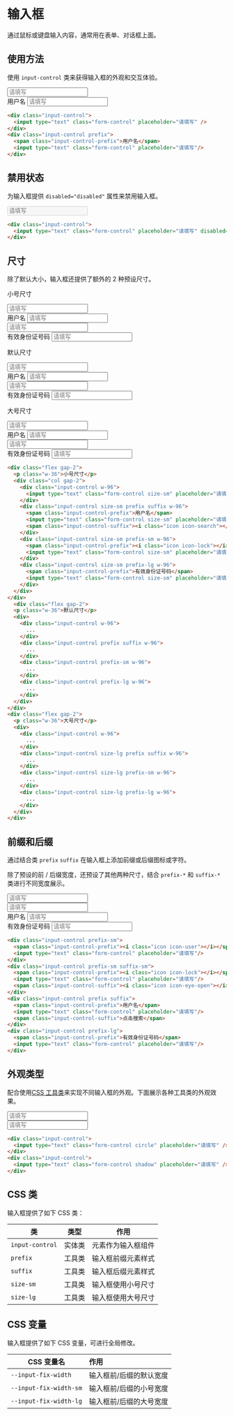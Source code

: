 # 输入框

通过鼠标或键盘输入内容，通常用在表单、对话框上面。

## 使用方法

使用 `input-control` 类来获得输入框的外观和交互体验。

<Example class="flex gap-4">
  <div class="input-control">
    <input type="text" class="form-control" placeholder="请填写" />
  </div>
  <div class="input-control prefix">
    <span class="input-control-prefix">用户名</span>
    <input type="text" class="form-control" placeholder="请填写"/>
  </div>
</Example>

```html
<div class="input-control">
  <input type="text" class="form-control" placeholder="请填写" />
</div>
<div class="input-control prefix">
  <span class="input-control-prefix">用户名</span>
  <input type="text" class="form-control" placeholder="请填写"/>
</div>
```

## 禁用状态

为输入框提供 `disabled="disabled"` 属性来禁用输入框。

<Example class="flex gap-4">
  <div class="input-control">
    <input type="text" class="form-control" placeholder="请填写" disabled="disabled" />
  </div>
</Example>

```html
<div class="input-control">
  <input type="text" class="form-control" placeholder="请填写" disabled="disabled" />
</div>
```

## 尺寸

除了默认大小，输入框还提供了额外的 2 种预设尺寸。

<Example class="col gap-2">
  <div class="flex gap-2">
    <p class="w-36">小号尺寸</p>
    <div class="col gap-2">
      <div class="input-control w-96">
        <input type="text" class="form-control size-sm" placeholder="请填写" />
      </div>
      <div class="input-control size-sm prefix suffix w-96">
        <span class="input-control-prefix">用户名</span>
        <input type="text" class="form-control size-sm" placeholder="请填写"/>
        <span class="input-control-suffix"><i class="icon icon-search"></i></span>
      </div>
      <div class="input-control size-sm prefix-sm w-96">
        <span class="input-control-prefix"><i class="icon icon-lock"></i></span>
        <input type="text" class="form-control size-sm" placeholder="请填写"/>
      </div>
      <div class="input-control size-sm prefix-lg w-96">
        <span class="input-control-prefix">有效身份证号码</span>
        <input type="text" class="form-control size-sm" placeholder="请填写"/>
      </div>
    </div>
  </div>
    <div class="flex gap-2">
    <p class="w-36">默认尺寸</p>
    <div class="col gap-2">
      <div class="input-control w-96">
        <input type="text" class="form-control" placeholder="请填写" />
      </div>
      <div class="input-control prefix suffix w-96">
        <span class="input-control-prefix">用户名</span>
        <input type="text" class="form-control" placeholder="请填写"/>
        <span class="input-control-suffix"><i class="icon icon-search"></i></span>
      </div>
      <div class="input-control prefix-sm w-96">
        <span class="input-control-prefix"><i class="icon icon-lock"></i></span>
        <input type="text" class="form-control" placeholder="请填写"/>
      </div>
      <div class="input-control prefix-lg w-96">
        <span class="input-control-prefix">有效身份证号码</span>
        <input type="text" class="form-control" placeholder="请填写"/>
      </div>
    </div>
  </div>
  <div class="flex gap-2">
    <p class="w-36">大号尺寸</p>
    <div class="col gap-2">
      <div class="input-control w-96">
        <input type="text" class="form-control size-lg" placeholder="请填写" />
      </div>
      <div class="input-control size-lg prefix suffix w-96">
        <span class="input-control-prefix">用户名</span>
        <input type="text" class="form-control size-lg" placeholder="请填写"/>
        <span class="input-control-suffix"><i class="icon icon-search"></i></span>
      </div>
      <div class="input-control size-lg prefix-sm w-96">
        <span class="input-control-prefix"><i class="icon icon-lock"></i></span>
        <input type="text" class="form-control size-lg" placeholder="请填写"/>
      </div>
      <div class="input-control size-lg prefix-lg w-96">
        <span class="input-control-prefix">有效身份证号码</span>
        <input type="text" class="form-control size-lg" placeholder="请填写"/>
      </div>
    </div>
  </div>
</Example>

```html
<div class="flex gap-2">
  <p class="w-36">小号尺寸</p>
  <div class="col gap-2">
    <div class="input-control w-96">
      <input type="text" class="form-control size-sm" placeholder="请填写" />
    </div>
    <div class="input-control size-sm prefix suffix w-96">
      <span class="input-control-prefix">用户名</span>
      <input type="text" class="form-control size-sm" placeholder="请填写"/>
      <span class="input-control-suffix"><i class="icon icon-search"></i></span>
    </div>
    <div class="input-control size-sm prefix-sm w-96">
      <span class="input-control-prefix"><i class="icon icon-lock"></i></span>
      <input type="text" class="form-control size-sm" placeholder="请填写"/>
    </div>
    <div class="input-control size-sm prefix-lg w-96">
      <span class="input-control-prefix">有效身份证号码</span>
      <input type="text" class="form-control size-sm" placeholder="请填写"/>
    </div>
  </div>
</div>
  <div class="flex gap-2">
  <p class="w-36">默认尺寸</p>
  <div>
    <div class="input-control w-96">
      ...
    </div>
    <div class="input-control prefix suffix w-96">
      ...
    </div>
    <div class="input-control prefix-sm w-96">
      ...
    </div>
    <div class="input-control prefix-lg w-96">
      ...
    </div>
  </div>
</div>
<div class="flex gap-2">
  <p class="w-36">大号尺寸</p>
  <div>
    <div class="input-control w-96">
      ...
    </div>
    <div class="input-control size-lg prefix suffix w-96">
      ...
    </div>
    <div class="input-control size-lg prefix-sm w-96">
      ...
    </div>
    <div class="input-control size-lg prefix-lg w-96">
      ...
    </div>
  </div>
</div>
```

## 前缀和后缀

通过结合类 `prefix` `suffix` 在输入框上添加前缀或后缀图标或字符。

除了预设的前 / 后缀宽度，还预设了其他两种尺寸，结合 `prefix-*` 和 `suffix-*` 类进行不同宽度展示。

<Example class="flex gap-3 flex-wrap items-end">
  <div class="input-control prefix-sm">
    <span class="input-control-prefix"><i class="icon icon-user"></i></span>
    <input type="text" class="form-control" placeholder="请填写"/>
  </div>
  <div class="input-control prefix-sm suffix-sm">
    <span class="input-control-prefix"><i class="icon icon-lock"></i></span>
    <input type="text" class="form-control" placeholder="请填写"/>
    <span class="input-control-suffix"><i class="icon icon-eye-open"></i></span>
  </div>
  <div class="input-control prefix suffix suffix-sm">
    <span class="input-control-prefix">用户名</span>
    <input type="text" class="form-control" placeholder="请填写"/>
    <span class="input-control-suffix"><i class="icon icon-search"></i></span>
  </div>
  <div class="input-control prefix-lg">
    <span class="input-control-prefix">有效身份证号码</span>
    <input type="text" class="form-control" placeholder="请填写"/>
  </div>
</Example>

```html
<div class="input-control prefix-sm">
  <span class="input-control-prefix"><i class="icon icon-user"></i></span>
  <input type="text" class="form-control" placeholder="请填写"/>
</div>
<div class="input-control prefix-sm suffix-sm">
  <span class="input-control-prefix"><i class="icon icon-lock"></i></span>
  <input type="text" class="form-control" placeholder="请填写"/>
  <span class="input-control-suffix"><i class="icon icon-eye-open"></i></span>
</div>
<div class="input-control prefix suffix">
  <span class="input-control-prefix">用户名</span>
  <input type="text" class="form-control" placeholder="请填写"/>
  <span class="input-control-suffix">点击搜索</span>
</div>
<div class="input-control prefix-lg">
  <span class="input-control-prefix">有效身份证号码</span>
  <input type="text" class="form-control" placeholder="请填写"/>
</div>
```

## 外观类型

配合使用[CSS 工具类](/utilities/)来实现不同输入框的外观。下面展示各种工具类的外观效果。

<Example class="flex gap-4 flex-wrap items-end">
  <div class="input-control">
    <input type="text" class="form-control circle" placeholder="请填写" />
  </div>
  <div class="input-control">
    <input type="text" class="form-control shadow" placeholder="请填写" />
  </div>
</Example>

```html
<div class="input-control">
  <input type="text" class="form-control circle" placeholder="请填写" />
</div>
<div class="input-control">
  <input type="text" class="form-control shadow" placeholder="请填写" />
</div>
```

## CSS 类

输入框提供了如下 CSS 类：

| 类        | 类型           | 作用  |
| ------------- |:-------------:| ----- |
| `input-control`      | 实体类 | 元素作为输入框组件 |
| `prefix`      | 工具类 | 输入框前缀元素样式 |
| `suffix`      | 工具类 | 输入框后缀元素样式 |
| `size-sm`      | 工具类      |   输入框使用小号尺寸 |
| `size-lg`      | 工具类      |   输入框使用大号尺寸 |

## CSS 变量

输入框提供了如下 CSS 变量，可进行全局修改。

| CSS 变量名        | 作用           |
| ------------- |:------------- |
| `--input-fix-width`      | 输入框前/后缀的默认宽度 |
| `--input-fix-width-sm`      | 输入框前/后缀的小号宽度 |
| `--input-fix-width-lg`      | 输入框前/后缀的大号宽度 |
